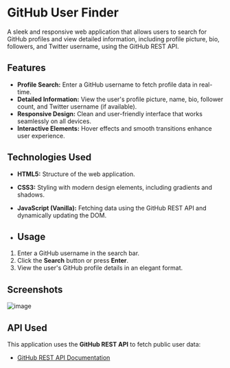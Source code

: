 # GitHub User Finder

A sleek and responsive web application that allows users to search for GitHub profiles and view detailed information, including profile picture, bio, followers, and Twitter username, using the GitHub REST API.

## Features

- **Profile Search:** Enter a GitHub username to fetch profile data in real-time.
- **Detailed Information:** View the user's profile picture, name, bio, follower count, and Twitter username (if available).
- **Responsive Design:** Clean and user-friendly interface that works seamlessly on all devices.
- **Interactive Elements:** Hover effects and smooth transitions enhance user experience.

## Technologies Used

- **HTML5:** Structure of the web application.
- **CSS3:** Styling with modern design elements, including gradients and shadows.
- **JavaScript (Vanilla):** Fetching data using the GitHub REST API and dynamically updating the DOM.

- ## Usage

1. Enter a GitHub username in the search bar.
2. Click the **Search** button or press **Enter**.
3. View the user's GitHub profile details in an elegant format.

## Screenshots

![image](https://github.com/user-attachments/assets/232826ab-4e9e-4a18-9d13-97af769549c6)

## API Used

This application uses the **GitHub REST API** to fetch public user data:
- [GitHub REST API Documentation](https://docs.github.com/en/rest)

